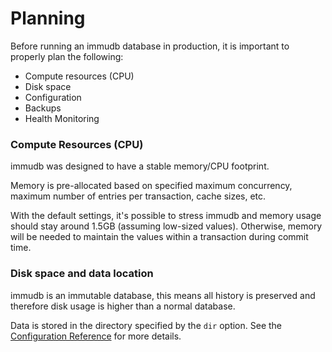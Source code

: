 # Planning

Before running an immudb database in production, it is important to properly plan the following:

* Compute resources (CPU)
* Disk space
* Configuration
* Backups
* Health Monitoring

### Compute Resources (CPU) <a href="#compute-resources" id="compute-resources"></a>

immudb was designed to have a stable memory/CPU footprint.

Memory is pre-allocated based on specified maximum concurrency, maximum number of entries per transaction, cache sizes, etc.

With the default settings, it's possible to stress immudb and memory usage should stay around 1.5GB (assuming low-sized values). Otherwise, memory will be needed to maintain the values within a transaction during commit time.

### Disk space and data location <a href="#disk-space-and-data-location" id="disk-space-and-data-location"></a>

immudb is an immutable database, this means all history is preserved and therefore disk usage is higher than a normal database.

Data is stored in the directory specified by the `dir` option. See the [Configuration Reference](../reference/configuration.md) for more details.
